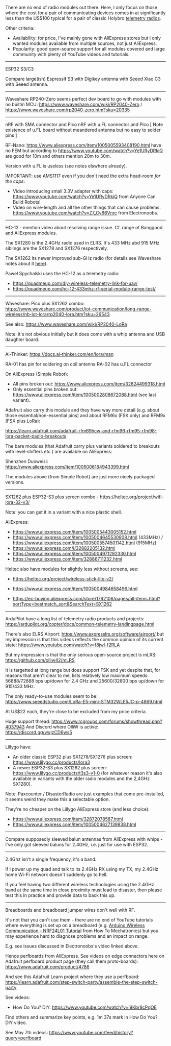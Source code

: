There are no end of radio modules out there. Here, I only focus on those where the cost for a pair of communicating devices comes in at significantly less than the US$100 typical for a pair of classic Holybro [telemetry radios](https://holybro.com/collections/telemetry-radios/products/sik-telemetry-radio-v3).

Other criteria:

* Availability: for price, I've mainly gone with AliExpress stores but I only wanted modules available from multiple sources, not just AliExpress.
* Popularity: good open-source support for all modules covered and large community with plenty of YouTube videos and tutorials.

---

ESP32 S3/C3

Compare large(ish) Espressif S3 with Digikey antenna with Seeed Xiao C3 with Seeed antenna.

---

Waveshare RP240-Zero seems perfect dev board to go with modules with no builtin MCU: https://www.waveshare.com/wiki/RP2040-Zero / https://www.waveshare.com/rp2040-zero.htm?sku=20335

---

nRF with SMA connector and Pico
nRF with u.FL connector and Pico
[ Note existence of u.FL board without meandered antenna but no easy to solder pins ]

RF-Nano: https://www.aliexpress.com/item/1005005593408190.html have no FEM but according to https://www.youtube.com/watch?v=Ye1URyDRkiQ are good for 10m and others mention 20m to 30m.

Version with u.FL is useless (see notes elswhere already).

IMPORTANT: use AMS1117 even if you don't need the extra head-room _for the caps_:

* Video introducing small 3.3V adapter with caps: https://www.youtube.com/watch?v=Ye1URyDRkiQ from Anyone Can Build Robots!
* Video on wire-length and all the other things that can cause problems: https://www.youtube.com/watch?v=Z7_Cy66Vnrc from Electronoobs.

---

HC-12 - mention video about resolving range issue. Cf. range of Banggood and AliExpress modules.

The SX1280 is the 2.4GHz radio used in ELRS. It's 433 MHz abd 915 MHz siblings are the SX1278 and SX1276 respectively.

The SX1262 its newer improved sub-GHz radio (for details see Waveshare notes about it [here](https://www.waveshare.com/wiki/Core1262-868M)).

Paweł Spychalski uses the HC-12 as a telemetry radio:

* https://quadmeup.com/diy-wireless-telemetry-link-for-uav/
* https://quadmeup.com/hc-12-433mhz-rf-serial-module-range-test/

---

Waveshare: Pico plus SX1262 combo: https://www.waveshare.com/product/iot-communication/long-range-wireless/nb-iot-lora/rp2040-lora.htm?sku=26543

See also: https://www.waveshare.com/wiki/RP2040-LoRa

Note: it's not obvious initially but it does come with a whip antenna and USB daughter board.

---

Ai-Thinker: https://docs.ai-thinker.com/en/lora/man

RA-01 has pin for soldering on coil antenna
RA-02 has u.FL connector

On AliExpress (Simple Robot):

* All pins broken out: https://www.aliexpress.com/item/32824499318.html
* Only essential pins broken out: https://www.aliexpress.com/item/1005002808672088.html (see last variant).

Adafruit also carry this module and they have way more detail (e.g. about those essential/non-essential pins) and about RFM6x (FSK only) and RFM9x (FSX plus LoRa):

https://learn.adafruit.com/adafruit-rfm69hcw-and-rfm96-rfm95-rfm98-lora-packet-padio-breakouts

The bare modules (that Adafruit carry plus variants soldered to breakouts with level-shifters etc.) are available on AliExpress:

Shenzhen Duoweisi: https://www.aliexpress.com/item/1005006184943399.html

The modules above (from Simple Robot) are just more nicely packaged versions.

---

SX1262 plus ESP32-S3 plus screen combo - https://heltec.org/project/wifi-lora-32-v3/

Note: you can get it in a variant with a nice plastic shell.

AliExpress:

* https://www.aliexpress.com/item/1005005443005152.html
* https://www.aliexpress.com/item/1005004645530908.html (433MHz) / https://www.aliexpress.com/item/1005005574501142.html (915MHz)
* https://www.aliexpress.com/i/32882205132.html
* https://www.aliexpress.com/item/1005004971292330.html
* https://www.aliexpress.com/item/32886711232.html

Heltec also have modules for slightly less without screens, see:

* https://heltec.org/project/wireless-stick-lite-v2/
* https://www.aliexpress.com/item/1005004984658496.html

* https://ec-buying.aliexpress.com/store/1762106/pages/all-items.html?sortType=bestmatch_sort&SearchText=SX1262

---

ArduPilot have a long list of telemetry radio products and projects: <https://ardupilot.org/copter/docs/common-telemetry-landingpage.html>

There's also ELRS Airport: https://www.expresslrs.org/software/airport/ but my impression is that this videos reflects the common opinion of its current state: https://www.youtube.com/watch?v=f8jwl-f2RLA

But my impression is that the only serious open-source project is mLRS: https://github.com/olliw42/mLRS

It is targetted at long range but does support FSK and yet despite that, for reasons that aren't clear to me, lists relatively low maximum speeds: 56888/72888 bps up/down for 2.4 GHz and 25600/32800 bps up/down for 915/433 MHz.

The only ready-to-use modules seem to be: https://www.seeedstudio.com/LoRa-E5-mini-STM32WLE5JC-p-4869.html

At US$22 each, they're close to be excluded from my price criteria.

Huge support thread: https://www.rcgroups.com/forums/showthread.php?4037943
And Discord where OlliW is active: https://discord.gg/vwjzCD6ws5

---

Lillygo have:

* An older classic ESP32 plus SX1278/SX1276 plus screen: https://www.lilygo.cc/products/lora3
* A newer ESP32-S3 plus SX1262 plus screen: https://www.lilygo.cc/products/t3s3-v1-0 (for whatever reason it's also available in variants with the older radio modules and the 2,4GHz SX1280).

Note: Paxcounter / DisasterRadio are just examples that come pre-installed, it seems weird they make this a selectable option.

They're no cheaper on the Lillygo AliExpress store (and less choice):

* https://www.aliexpress.com/item/32872078587.html
* https://www.aliexpress.com/item/1005004627139838.html

---

Compare supposedly sleeved balun antennas from AliExpress with whips - I've only got sleeved baluns for 2.4GHz, i.e. just for use with ESP32.

---

2.4Ghz isn't a single frequency, it's a band.

If I power up my quad and talk to its 2.4GHz RX using my TX, my 2.4GHz home Wi-Fi network doesn't suddenly  go to hell.

If you feel having two different wireless technologies using the 2.4GHz band at the same time in close proximity must lead to disaster, then please test this in practice and provide data to back this up.

---

Breadboards and breadboard jumper wires don't well with RF.

It's not that you can't use them - there are no end of YouTube tutorials where everything is set up on a breadboard (e.g. [Arduino Wireless Communication – NRF24L01 Tutorial](https://www.youtube.com/watch?v=7rcVeFFHcFM) from How To Mechatronics) but you may experience hard to diagnose problems and an impact on range.

E.g. see issues discussed in Electronoobs's video linked above.

Hence perfboards from AliExpress. See videos on edge connectors here on Adafruit perfboard product page (they call them proto-boards): https://www.adafruit.com/product/4786

And see this Adafruit Learn project where they use a perfboard: https://learn.adafruit.com/step-switch-party/assemble-the-step-switch-party

See videos:

* How Do You? DIY: https://www.youtube.com/watch?v=l9Kbr8cPqOE

Find others and summarize key points, e.g. 1m 37s mark in How Do You? DIY video.

See May 7th videos: https://www.youtube.com/feed/history?query=perfboard

